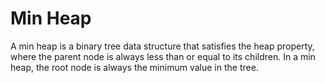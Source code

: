 # Min Heap

A min heap is a binary tree data structure that satisfies the heap property, where the parent node is always less than or equal to its children. In a min heap, the root node is always the minimum value in the tree.
